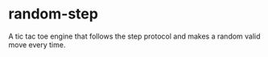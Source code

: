 # random-step

A tic tac toe engine that follows the step protocol and makes a
random valid move every time.
